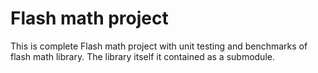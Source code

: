 Flash math project
==================

This is complete Flash math project with unit testing and benchmarks of flash math library.
The library itself it contained as a submodule.
